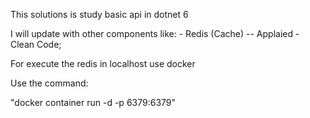 This solutions is study basic api in dotnet 6

I will update with other components like:
    - Redis (Cache) -- Applaied
    - Clean Code;



For execute the redis in localhost use docker

Use the command:

"docker container run -d -p 6379:6379"
